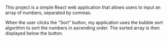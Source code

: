 This project is a simple React web application that allows users to input an array of numbers, separated by commas.

When the user clicks the "Sort" button, my application uses the bubble sort algorithm to sort the numbers in ascending order. The sorted array is then displayed below the button.
